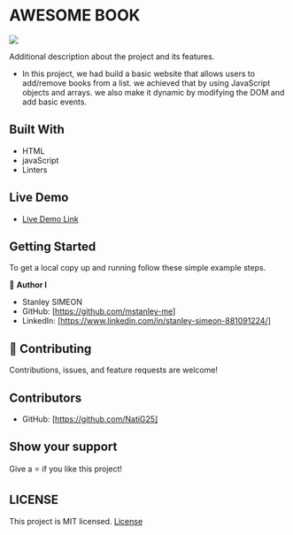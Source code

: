 # AWESOME BOOK

![](https://img.shields.io/badge/Microverse-blueviolet)

Additional description about the project and its features.

- In this project, we had build a basic website that allows users to add/remove books from a list. we achieved that by using JavaScript objects and arrays. we also make it dynamic by modifying the DOM and add basic events.
## Built With

- HTML 
- javaScript
- Linters

## Live Demo

- [Live Demo Link](https://mstanley-me.github.io/awesomeBook/)


## Getting Started

To get a local copy up and running follow these simple example steps.

👤 **Author I**
- Stanley SIMEON
- GitHub: [https://github.com/mstanley-me]
- LinkedIn: [https://www.linkedin.com/in/stanley-simeon-881091224/]

## 🤝 Contributing

Contributions, issues, and feature requests are welcome!

## Contributors
- GitHub: [https://github.com/NatiG25]

## Show your support

Give a ⭐️ if you like this project!
## LICENSE

This project is MIT licensed.
[License](https://github.com/mstanley-me/awesomeBook/blob/main/LICENSE)
